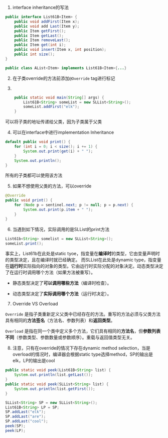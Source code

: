 1. interface inheritance的写法
```java
public interface List61B<Item> {
    public void addFirst(Item x);
    public void add Last(Item y);
    public Item getFirst();
    public Item getLast();
    public Item removeLast();
    public Item get(int i);
    public void insert(Item x, int position);
    public int size();
}
```
```java
public class AList<Item> implements List61B<Item>{...}
```

2. 在子类override的方法前添加`@Override` tag进行标记

3. 
```java
	public static void main(String[] args) {
	    List61B<String> someList = new SLList<String>();
	    someList.addFirst("elk");
	}
```
可以将子类的地址传递给父类，因为子类属于父类

4. 可以在interface中进行implementation Inheritance
```java
default public void print() {
    for (int i = 0; i < size(); i += 1) {
        System.out.print(get(i) + " ");
    }
    System.out.println();
}
```
   所有的子类都可以使用该方法

5. 如果不想使用父类的方法，可以override
```java
@Override
public void print() {
    for (Node p = sentinel.next; p != null; p = p.next) {
        System.out.print(p.item + " ");
    }
}
```

6. 当遇到如下情况，实际调用的是SLList的print方法
```java
List61b<String> somelist = new SLList<String>();
someList.print();
```
事实上，List61b在此处是static tyoe，指变量在**编译时**的类型，它由变量声明时的类型决定，且在编译时就已经确定。
而SLList在此处是dynamic type，指变量在**运行时**实际指向的对象的类型。它由运行时实际分配的对象决定。动态类型决定了在运行时调用哪个方法（如果方法被重写）。
-   静态类型决定了**可以调用哪些方法**（编译时检查）。
    
-   动态类型决定了**实际调用哪个方法**（运行时决定）。

7. Override VS Overload

`Override` 是指子类重新定义父类中已经存在的方法。重写的方法必须与父类方法具有相同的**方法签名**（方法名、参数列表）和**返回类型**。

`Overload` 是指在同一个类中定义多个方法，它们具有相同的**方法名**，但**参数列表不同**（参数类型、参数数量或参数顺序）。重载与返回值类型无关。

8. 注意，只有在override的情况下存在dynamic method selection，当是overload的情况时，编译器会根据static type选择method，SP的输出是elk，LP的输出是cool
```java
public static void peek(List61B<String> list) {
    System.out.println(list.getLast());
}
public static void peek(SLList<String> list) {
    System.out.println(list.getFirst());
}

SLList<String> SP = new SLList<String>();
List61B<String> LP = SP;
SP.addLast("elk");
SP.addLast("are");
SP.addLast("cool");
peek(SP);
peek(LP);
```
<!--stackedit_data:
eyJoaXN0b3J5IjpbLTEyMDg1ODc2MzcsMTE0MzA3NTM1MiwtMT
QyMjQyMjQ4OCwtNDUyMjM5MzgxLDIwMjM2MzY2NjIsLTI2NDY0
OTI2MywtNDY5NDUzNTRdfQ==
-->
